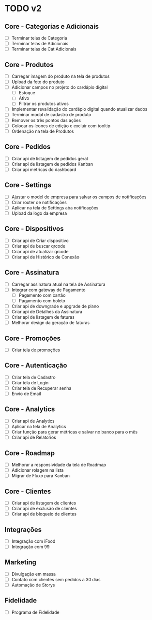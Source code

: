 # TODO v2

## Core - Categorias e Adicionais
- [ ] Terminar telas de Categoria
- [ ] Terminar telas de Adicionais
- [ ] Terminar telas de Cat Adicionais

## Core - Produtos
- [ ] Carregar imagem do produto na tela de produtos
- [ ] Upload da foto do produto
- [ ] Adicionar campos no projeto do cardápio digital
  - [ ] Estoque
  - [ ] Ativo
  - [ ] Filtrar os produtos ativos
- [ ] Implementar revalidação do cardápio digital quando atualizar dados
- [ ] Terminar modal de cadastro de produto
- [ ] Remover os três pontos das ações
- [ ] Colocar os ícones de edição e excluir com tooltip
- [ ] Ordenação na tela de Produtos

## Core - Pedidos
- [ ] Criar api de listagem de pedidos geral
- [ ] Criar api de listagem de pedidos Kanban
- [ ] Criar api métricas do dashboard

## Core - Settings
- [ ] Ajustar o model de empresa para salvar os campos de notificações
- [ ] Criar router de notificações
- [ ] Aplicar na tela de Settings aba notificações
- [ ] Upload da logo da empresa

## Core - Dispositivos
- [ ] Criar api de Criar dispositivo
- [ ] Criar api de buscar qrcode
- [ ] Criar api de atualizar qrcode
- [ ] Criar api de Histórico de Conexão

## Core - Assinatura
- [ ] Carregar assinatura atual na tela de Assinatura
- [ ] Integrar com gateway de Pagamento
  - [ ] Pagamento com cartão
  - [ ] Pagamento com boleto
- [ ] Criar api de downgrade e upgrade de plano
- [ ] Criar api de Detalhes da Assinatura
- [ ] Criar api de listagem de faturas
- [ ] Melhorar design da geração de faturas

## Core - Promoções
- [ ] Criar tela de promoções

## Core - Autenticação
- [ ] Criar tela de Cadastro
- [ ] Criar tela de Login
- [ ] Criar tela de Recuperar senha
- [ ] Envio de Email

## Core - Analytics
- [ ] Criar api de Analytics
- [ ] Aplicar na tela de Analytics
- [ ] Criar função para gerar métricas e salvar no banco para o mês
- [ ] Criar api de Relatorios

## Core - Roadmap
- [ ] Melhorar a responsividade da tela de Roadmap
- [ ] Adicionar rolagem na lista
- [ ] Migrar de Fluxo para Kanban

## Core - Clientes
- [ ] Criar api de listagem de clientes
- [ ] Criar api de exclusão de clientes
- [ ] Criar api de bloqueio de clientes

## Integrações
- [ ] Integração com iFood
- [ ] Integração com 99

## Marketing
- [ ] Divulgação em massa
- [ ] Contato com clientes sem pedidos a 30 dias
- [ ] Automação de Storys

## Fidelidade
- [ ] Programa de Fidelidade